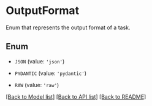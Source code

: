 # OutputFormat

Enum that represents the output format of a task.

## Enum

* `JSON` (value: `'json'`)

* `PYDANTIC` (value: `'pydantic'`)

* `RAW` (value: `'raw'`)

[[Back to Model list]](../README.md#documentation-for-models) [[Back to API list]](../README.md#documentation-for-api-endpoints) [[Back to README]](../README.md)


